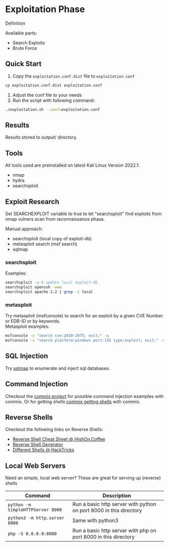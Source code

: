 # Exploitation Phase

Definition

Available parts:
- Search Exploits
- Brute Force

## Quick Start

1. Copy the `exploitation.conf.dist` file to `exploitation.conf`
```bash
cp exploitation.conf.dist exploitation.conf
```
1. Adjust the conf file to your needs
1. Run the script with following command:
```bash
./exploitation.sh --conf=exploitation.conf
```

## Results

Results stored to output/ directory.

## Tools

All tools used are preinstalled on latest Kali Linux Version 2022.1:  
- nmap
- hydra
- searchsploit

## Exploit Research

Set SEARCHEXPLOIT variable to true to let "searchsploit" find exploits from nmap vulners scan from reconnaissance phase.  

Manual approach:  
- searchsploit (local copy of exploit-db)
- metasploit search (msf search)
- sqlmap

### searchsploit  

Examples:  
```bash
searchsploit -u # update local exploit-db
searchsploit openssh -www
searchsploit apache 2.2 | grep -i local
```

### metasploit

Try metasploit (msfconsole) to search for an exploit by a given CVE Number or EDB-ID or by keywords.  
Metasploit examples:
```bash
msfconsole -x "search cve:2010-2075; exit;" -q
msfconsole -x "search platform:windows port:135 type:exploit; exit;" -q
```

## SQL Injection

Try [sqlmap](https://github.com/sqlmapproject/sqlmap) to enumerate and inject sql databases.

## Command Injection

Checkout the [commix project](https://github.com/commixproject/commix/wiki/Usage-Examples) for possible command injection examples with commix. Or for getting shells [commix getting shells](https://github.com/commixproject/commix/wiki/Getting-Shells) with commix.

## Reverse Shells

Checkout the following links on Reverse Shells:  
- [Reverse Shell Cheat Sheet @ HighOn.Coffee](https://highon.coffee/blog/reverse-shell-cheat-sheet/)
- [Reverse Shell Generator](https://www.revshells.com/)
- [Different Shells @ HackTricks](https://book.hacktricks.xyz/shells/shells)

## Local Web Servers

Need an simple, local web server? These are great for serving up (reverse) shells  

| **Command**                             | **Description**                                                     |
|-----------------------------------------|---------------------------------------------------------------------|
| ```python -m SimpleHTTPServer 8000```   | Run a basic http server with python on port 8000 in this directory  |
| ```python3 -m http.server 8000```       | Same with python3                                                   |
| ```php -S 0.0.0.0:8000```               | Run a basic http server with php on port 8000 in this directory     | 

